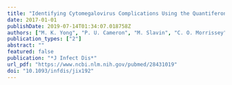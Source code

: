 ```yaml
---
title: "Identifying Cytomegalovirus Complications Using the Quantiferon-CMV Assay After Allogeneic Hematopoietic Stem Cell Transplantation"
date: 2017-01-01
publishDate: 2019-07-14T01:34:07.018758Z
authors: ["M. K. Yong", "P. U. Cameron", "M. Slavin", "C. O. Morrissey", "K. Bergin", "A. Spencer", "D. Ritchie", "A. C. Cheng", "A. Samri", "G. Carcelain", "B. Autran", "S. R. Lewin"]
publication_types: ["2"]
abstract: ""
featured: false
publication: "*J Infect Dis*"
url_pdf: "https://www.ncbi.nlm.nih.gov/pubmed/28431019"
doi: "10.1093/infdis/jix192"
---
```


